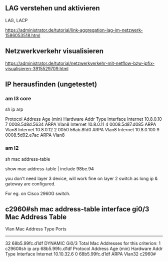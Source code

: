 
## LAG verstehen und aktivieren  
LAG, LACP  

https://administrator.de/tutorial/link-aggregation-lag-im-netzwerk-1586053518.html  

## Netzwerkverkehr visualisieren  

https://administrator.de/tutorial/netzwerkverkehr-mit-netflow-bzw-ipfix-visualisieren-3915529709.html


## IP herausfinden (ungetestet)

### am l3 core
sh ip arp

Protocol  Address          Age (min)  Hardware Addr   Type   Interface
Internet  10.8.0.10               7   0008.5d8d.5634  ARPA   Vlan8
Internet  10.8.0.11               4   0008.5d87.d085  ARPA   Vlan8
Internet  10.8.0.12               2   0050.56ab.8fd0  ARPA   Vlan8
Internet  10.8.0.100              9   0008.5d92.e7ac  ARPA   Vlan8


### am l2
sh mac address-table

show mac address-table | include 98be.94


you don't need layer 3 device, will work fine on layer 2 switch as long ip & gateway are configured.

For eg. on Cisco 2960G switch.

c2960#sh mac address-table interface gi0/3
          Mac Address Table
-------------------------------------------

Vlan    Mac Address       Type        Ports
----    -----------       --------    -----
  32    68b5.99fc.d1df    DYNAMIC     Gi0/3
Total Mac Addresses for this criterion: 1
c2960#sh ip arp  68b5.99fc.d1df
Protocol  Address          Age (min)  Hardware Addr   Type   Interface
Internet  10.10.32.6              0   68b5.99fc.d1df  ARPA   Vlan32
c2960#
